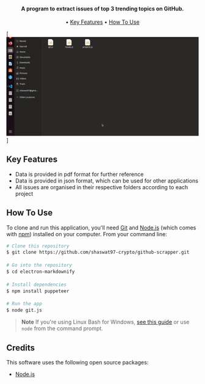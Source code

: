 
<h4 align="center">A program to extract issues of top 3 trending topics on GitHub.</h4>

<p align="center">
 • <a href="#key-features">Key Features</a> 
 • <a href="#how-to-use">How To Use</a> 
</p>

<!-- ![screenshot](https://github.com/shaswat97-crypto/github-scrapper/blob/master/gif/ezgif.com-gif-maker.gif) -->
[![Demo CountPages alpha](https://github.com/shaswat97-crypto/github-scrapper/blob/master/gif/ezgif.com-gif-maker.gif)]

## Key Features

* Data is provided in pdf format for further reference
* Data is provided in json format, which can be used for other applications
* All issues are organised in their respective folders according to each project

## How To Use

To clone and run this application, you'll need [Git](https://git-scm.com) and [Node.js](https://nodejs.org/en/download/) (which comes with [npm](http://npmjs.com)) installed on your computer. From your command line:

```bash
# Clone this repository
$ git clone https://github.com/shaswat97-crypto/github-scrapper.git

# Go into the repository
$ cd electron-markdownify

# Install dependencies
$ npm install puppeteer

# Run the app
$ node git.js
```

> **Note**
> If you're using Linux Bash for Windows, [see this guide](https://www.howtogeek.com/261575/how-to-run-graphical-linux-desktop-applications-from-windows-10s-bash-shell/) or use `node` from the command prompt.

## Credits

This software uses the following open source packages:

- [Node.js](https://nodejs.org/)



